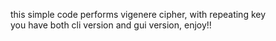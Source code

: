 this simple code performs vigenere cipher, with repeating key   
you have both cli version and gui version, enjoy!!  
